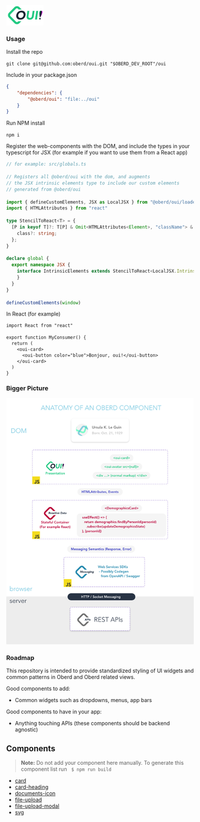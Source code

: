 <img alt="Oberd Oui!" src="src/components/svg/svg/oui-logo-light-bg.svg" width="100px" />

### Usage

Install the repo

`git clone git@github.com:oberd/oui.git "$OBERD_DEV_ROOT"/oui`

Include in your package.json

```json
{
    "dependencies": {
        "@oberd/oui": "file:../oui"
    }
}
```

Run NPM install

`npm i`

Register the web-components with the DOM, and include the types in your typescript for JSX (for example if you want to use them from a React app)

```typescript
// for example: src/globals.ts

// Registers all @oberd/oui with the dom, and augments
// the JSX intrinsic elements type to include our custom elements
// generated from @oberd/oui

import { defineCustomElements, JSX as LocalJSX } from "@oberd/oui/loader"
import { HTMLAttributes } from "react"

type StencilToReact<T> = {
  [P in keyof T]?: T[P] & Omit<HTMLAttributes<Element>, "className"> & {
    class?: string;
  };
}

declare global {
  export namespace JSX {
    interface IntrinsicElements extends StencilToReact<LocalJSX.IntrinsicElements> {
    }
  }
}

defineCustomElements(window)
```

In React (for example)

```tsx
import React from "react"

export function MyConsumer() {
  return (
    <oui-card>
      <oui-button color="blue">Bonjour, oui!</oui-button>
    </oui-card>
  )
}
```


### Bigger Picture

![component arch](component-lifecycle.png)

### Roadmap

This repository is intended to provide standardized styling of UI widgets and common patterns in Oberd and Oberd related views.

Good components to add:
  - Common widgets such as dropdowns, menus, app bars

Good components to have in your app:
  - Anything touching APIs (these components should be backend agnostic)

<!--- autogenerated do not edit after this line --->

## Components

> **Note:** Do not add your component here manually.
> To generate this component list run &nbsp; `$ npm run build`

* [card](src/components/card/readme.md)
* [card-heading](src/components/card-heading/readme.md)
* [documents-icon](src/components/documents-icon/readme.md)
* [file-upload](src/components/file-upload/readme.md)
* [file-upload-modal](src/components/file-upload-modal/readme.md)
* [svg](src/components/svg/readme.md)
